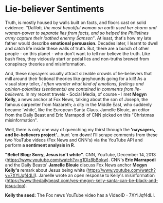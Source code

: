 # Lie-believer Sentiments
Truth, is mostly housed by walls built on facts, and floors cast on solid evidence. _"Delilah, the most beautiful woman on earth used her charm and woman-power to separate lies from facts, and so helped the Philistines army capture their loathed enermy Samson"_. At least, that's how my late father would describe __emotional persuasion__. Decades later, I learnt to dwell and catch life inside these walls of truth. But, there are a bunch of other people - on this planet - who don't want to tell nor believe the truth. Like bush fires, they viciously start or pedal lies and non-truths brewed from conspiracy theories and misinformation. 

And, these naysayers usually attract sizeable crowds of lie-believers that mill around their fictional theories like greyhounds going for a kill! As a visual story teller, _I often wonder what kind of emotions, feelings and opinion-polarities (sentiments) are contained in comments from lie-believers._ In my recent travels - Social Media, of course - I met __Megyn Kelly__, a news anchor at Fox News, talking about the son of Joseph, the famous carpenter from Nazareth; a city in the Middle East, who suddenly became 'white', like the European Santa Claus. Jamelle Blouie, an editor from the Daily Beast and Eric Marrapodi of CNN picked on this "Christmas misinformation". 

Well, there is only one way of quenching my thirst through the __'naysayers, and lie-believers project'__...hunt 'em down! I'll scrape comments from these two YouTube videos (Fox News and CNN's) via the YouTube API and perform __a sentiment analysis in R__. 

__"Belief Blog: Sorry, Jesus isn't white"__. CNN, YouTube, December 14, 2013 (https://www.youtube.com/watch?v=g1Dlz8bBokw). CNN's __Eric Marrapodi__ and the Daily Beasts' __Jamelle Blouie__ discuss Fox News anchor __Megyn Kelly's__ remark about Jesus being white (https://www.youtube.com/watch?v=7XYlJqf4dLI). Jamelle wrote an open response to Kelly's misinformation (https://www.thedailybeast.com/yes-megyn-kelly-santa-can-be-black-and-jesus-too).

__Kelly the seed:__ The Fox news YouTube video has a VideoID - 7XYlJqf4dLI.
